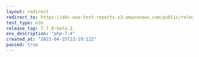 ```yaml
---
layout: redirect
redirect_to: https://a8c-woo-test-reports.s3.amazonaws.com/public/release/7.7.0-beta.2/php-7.4/e2e/index.html
test_type: e2e
release_tag: 7.7.0-beta.2
env_description: "php-7.4"
created_at: "2023-04-25T23:19:12Z"
passed: true
---
```

